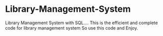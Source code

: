 # Library-Management-System
Library Management System with SQL....
This is the efficient and complete code for library management system So use this code and Enjoy.
